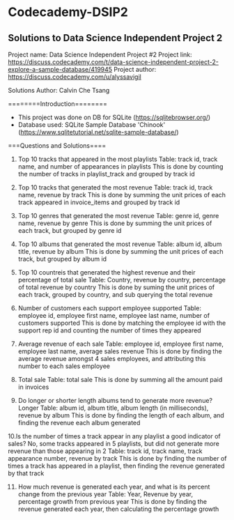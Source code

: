 # Codecademy-DSIP2
Solutions to Data Science Independent Project 2
---------------------------
Project name: Data Science Independent Project #2
Project link: https://discuss.codecademy.com/t/data-science-independent-project-2-explore-a-sample-database/419945
Project author: https://discuss.codecademy.com/u/alyssavigil

Solutions Author: Calvin Che Tsang

========Introduction========
- This project was done on DB for SQLite (https://sqlitebrowser.org/)
- Database used: SQLite Sample Database 'Chinook' (https://www.sqlitetutorial.net/sqlite-sample-database/)

===Questions and Solutions====
1. Top 10 tracks that appeared in the most playlists
Table: track id, track name, and number of appearances in playlists
This is done by counting the number of tracks in playlist_track and grouped by track id

2. Top 10 tracks that generated the most revenue
Table: track id, track name, revenue by track
This is done by summing the unit prices of each track appeared in invoice_items and grouped by track id

3. Top 10 genres that generated the most revenue
Table: genre id, genre name, revenue by genre
This is done by summing the unit prices of each track, but grouped by genre id

4. Top 10 albums that generated the most revenue
Table: album id, album title, revenue by album
This is done by summing the unit prices of each track, but grouped by album id

5. Top 10 countreis that generated the highest revenue and their percentage of total sale
Table: Country, revenue by country, percentage of total revenue by country
This is done by suming the unit prices of each track, grouped by country, and sub querying the total revenue

6. Number of customers each support employee supported
Table: employee id, employee first name, employee last name, number of customers supported
This is done by matching the employee id with the support rep id and counting the number of times they appeared

7. Average revenue of each sale
Table: employee id, employee first name, employee last name, average sales revenue
This is done by finding the average revenue amongst 4 sales employees, and attributing this number to each sales employee

8. Total sale
Table: total sale
This is done by summing all the amount paid in invoices

9. Do longer or shorter length albums tend to generate more revenue?
Longer
Table: album id, album title, album length (in milliseconds), revenue by album
This is done by finding the length of each album, and finding the revenue each album generated

10.Is the number of times a track appear in any playlist a good indicator of sales?
No, some tracks appeared in 5 playlists, but did not generate more revenue than those appearing in 2
Table: track id, track name, track appearance number, revenue by track
This is done by finding the number of times a track has appeared in a playlist, then finding the revenue generated by that track

11. How much revenue is generated each year, and what is its percent change from the previous year
Table: Year, Revenue by year, percentage growth from previous year
This is done by finding the revenue generated each year, then calculating the percentage growth
